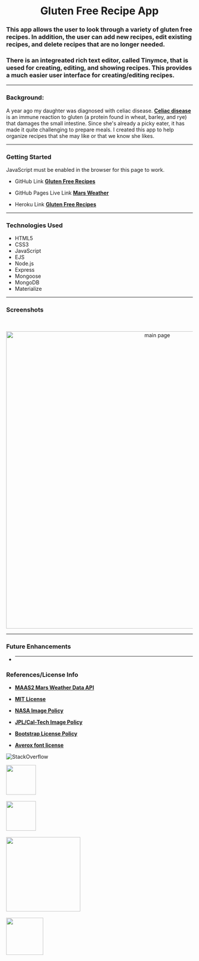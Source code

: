**<h1 align="center"> Gluten Free Recipe App</h1>**

### This app allows the user to look through a variety of gluten free recipes. In addition, the user can add new recipes, edit existing recipes, and delete recipes that are no longer needed.

### There is an integreated rich text editor, called Tinymce, that is uesed for creating, editing, and showing recipes. This provides a much easier user interface for creating/editing recipes.

---

### **Background:**

A year ago my daughter was diagnosed with celiac disease. **[Celiac disease](https://celiac.org/)** is an immune reaction to gluten (a protein found in wheat, barley, and rye) that damages the small intestine. Since she's already a picky eater, it has made it quite challenging to prepare meals. I created this app to help organize recipes that she may like or that we know she likes.

---

### **Getting Started**

JavaScript must be enabled in the browser for this page to work.

- GitHub Link **[Gluten Free Recipes](https://github.com/npsaunders/gluten-free)**

- GitHub Pages Live Link **[Mars Weather](https://npsaunders.github.io/Mars-Weather-App/)**

- Heroku Link **[Gluten Free Recipes](https://gluten-free-recipes.herokuapp.com/)**

---

### **Technologies Used**

- HTML5
- CSS3
- JavaScript
- EJS
- Node.js
- Express
- Mongoose
- MongoDB
- Materialize

---

### **Screenshots**

<br>
<p align="center">
<img src="./imgs/Screenshots/MarsScreenShot.gif" alt="main page" width="800"/></p>

---

### **Future Enhancements**

- ***

### **References/License Info**

- **<a href="https://www.programmableweb.com/api/maas2-rest-api-v100" target="_blank">MAAS2 Mars Weather Data API</u>**

- **<a href="https://opensource.org/licenses/MIT" target="_blank">MIT License</u>**

- **<a href="https://www.nasa.gov/multimedia/guidelines/index.html" target="_blank">NASA Image Policy</u>**

- **<a href="https://www.jpl.nasa.gov/jpl-image-use-policy" target="_blank">JPL/Cal-Tech Image Policy</u>**

- **<a href="https://getbootstrap.com/docs/4.0/about/license/#:~:text=Bootstrap%20is%20released%20under%20the%20MIT%20license%20and%20is%20copyright%202018%20Twitter" target="_blank">Bootstrap License Policy</u>**

- **<u>[Averox font license](./font/!license.txt)</u>**

![StackOverflow](./imgs/StackOverflow.png)

<img src="./imgs/googleLogo-sm.png" width="80">
<br><br>
<img src="./imgs/W3schools.png" width="80">
<br><br>
<img src="./imgs/MDN_Web_Docs-Logo.png" width="200">
<br><br>
<img src="./imgs/BootStrap.png" width="100">
